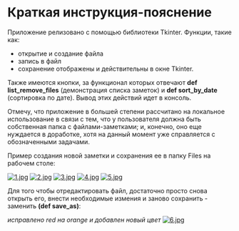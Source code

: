 # Краткая инструкция-пояснение 

Приложение релизовано с помощью библиотеки Tkinter. Функции, такие как: 
* открытие и создание файла
* запись в файл
* сохранение
отображены и действительны в окне Tkinter.

Также имеются кнопки, за функционал которых отвечают
**def list_remove_files** (демонстрация списка заметок) и **def sort_by_date** (сортировка по дате). Вывод этих действий идет в консоль.

Отмечу, что приложение в большей степени рассчитано на локальное использование в связи с тем, что у пользователя должна быть собственная папка с файлами-заметками; и, конечно, оно еще нуждается в доработке, хотя на данный момент уже справляется с обозначенными задачами. 

Пример создания новой заметки и сохранения ее в папку Files на рабочем столе: 

[![1.jpg](https://i.postimg.cc/9f5FNhBc/1.jpg)](https://postimg.cc/RWdBN28Y)
[![2.jpg](https://i.postimg.cc/P5GjdMv4/2.jpg)](https://postimg.cc/8jb3HMHJ)
[![3.jpg](https://i.postimg.cc/VL98LC9P/3.jpg)](https://postimg.cc/PPqcSNFS)
[![4.jpg](https://i.postimg.cc/P5fBXFr1/4.jpg)](https://postimg.cc/qzYmQwK7)
[![5.jpg](https://i.postimg.cc/W1J0ks3V/5.jpg)](https://postimg.cc/3kYyM5mf)

Для того чтобы отредактировать файл, достаточно просто снова открыть его, внести необходимые измения и заново сохранить - заменить **(def save_as)**:

*исправлено red на orange и добавлен новый цвет*
[![6.jpg](https://i.postimg.cc/pX5m0qtY/6.jpg)](https://postimg.cc/JGm7030G)



